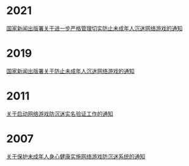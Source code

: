 # 2021

[国家新闻出版署关于进一步严格管理切实防止未成年人沉迷网络游戏的通知](https://www.nppa.gov.cn/nppa/contents/279/98792.shtml)

# 2019

[国家新闻出版署关于防止未成年人沉迷网络游戏的通知](https://www.nppa.gov.cn/nppa/contents/772/76550.shtml)

# 2011

[关于启动网络游戏防沉迷实名验证工作的通知](https://www.nppa.gov.cn/nppa/contents/772/76599.shtml)

# 2007

[关于保护未成年人身心健康实施网络游戏防沉迷系统的通知](http://www.gov.cn/zwgk/2007-04/13/content_581444.htm)
